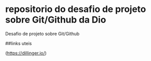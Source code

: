 # repositorio do desafio de projeto sobre Git/Github da Dio

Desafio de projeto sobre Git/Github

##links uteis

(https://dillinger.io/)   
